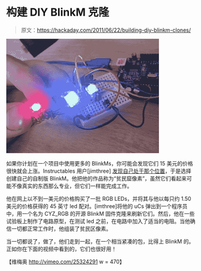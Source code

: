 # 构建 DIY BlinkM 克隆

> 原文：<https://hackaday.com/2011/06/22/building-diy-blinkm-clones/>

![ghetto_pixels](img/3d18e9d3decf301dbd36086457e2e9c6.png "ghetto_pixels")

如果你计划在一个项目中使用更多的 BlinkMs，你可能会发现它们 15 美元的价格很快就会上涨。Instructables 用户[jimthree] [发现自己处于那个位置](http://www.instructables.com/id/Ghetto-Pixels-Building-an-open-source-BlinkM)，于是选择创建自己的自制版 BlinkM。他把他的作品称为“贫民窟像素”，虽然它们看起来可能不像真实的东西那么专业，但它们一样能完成工作。

他在网上以不到一美元的价格购买了一批 RGB LEDs，并将其与他以每只约 1.50 美元的价格获得的 45 英寸 led 配对。[imthree]将他的 uCs 弹出到一个程序员中，用一个名为 CYZ_RGB 的开源 BlinkM 固件克隆来刷新它们。然后，他在一些试验板上制作了电路原型，在测试 led 之前，在电路中加入了适当的电阻。当他确信一切都正常工作时，他组装了贫民区像素。

当一切都说了，做了，他们走到一起，在一个相当紧凑的包，比得上 BlinkM 的。正如你在下面的视频中看到的，它们也很好用！

【维梅奥 http://vimeo.com/25324291 w = 470】